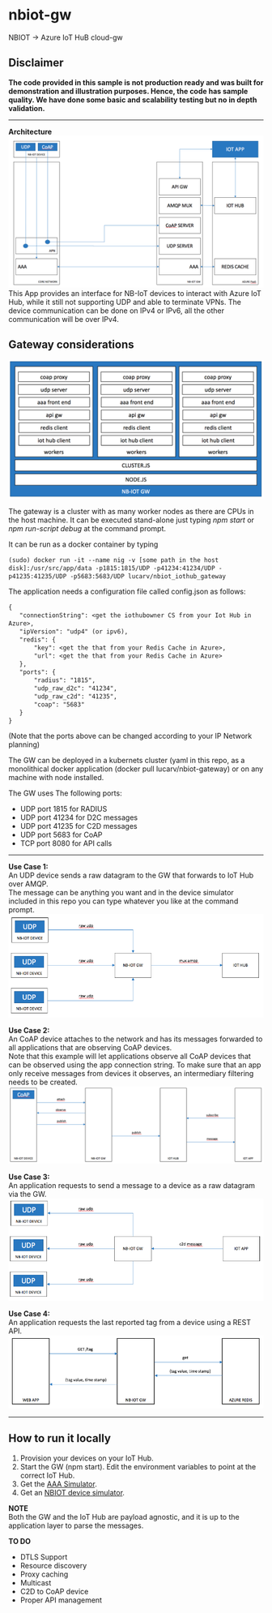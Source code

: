 # nbiot-gw

NBIOT -> Azure IoT HuB cloud-gw  

## Disclaimer

**The code provided in this sample is not production ready and was built for demonstration and illustration purposes. Hence, the code has sample quality. We have done some basic and scalability testing but no in depth validation.**  

***

**Architecture**  
![](static/arch1.png?raw=true)
This App provides an interface for NB-IoT devices to interact with Azure IoT Hub, while it still not supporting UDP and able to terminate VPNs.
The device communication can be done on IPv4 or IPv6, all the other communication will be over IPv4.  

## Gateway considerations
![](static/int1.png?raw=true)

The gateway is a cluster with as many worker nodes as there are CPUs in the host machine.  It can be executed stand-alone just typing _npm start_ or _npm run-script debug_ at the command prompt.  

It can be run as a docker container by typing  
 ```
 (sudo) docker run -it --name nig -v [some path in the host disk]:/usr/src/app/data -p1815:1815/UDP -p41234:41234/UDP -p41235:41235/UDP -p5683:5683/UDP lucarv/nbiot_iothub_gateway
```
 The application needs a configuration file called config.json as follows:
 ```
 {
    "connectionString": <get the iothubowner CS from your Iot Hub in Azure>,
    "ipVersion": "udp4" (or ipv6),
    "redis": {
        "key": <get the that from your Redis Cache in Azure>,
        "url": <get the that from your Redis Cache in Azure>
    },
    "ports": {
        "radius": "1815",
        "udp_raw_d2c": "41234",
        "udp_raw_c2d": "41235",
        "coap": "5683"
    }
}
```
(Note that the ports above can be changed according to your IP Network planning)

The GW can be deployed in a kubernets cluster (yaml in this repo, as a monolithical docker application (docker pull lucarv/nbiot-gateway) or on any machine with node installed.  

The GW uses The following ports:
* UDP port 1815 for RADIUS
* UDP port 41234 for D2C messages
* UDP port 41235 for C2D messages
* UDP port 5683 for CoAP
* TCP port 8080 for API calls  
  
---
**Use Case 1:**  
An UDP device sends a raw datagram to the GW that forwards to IoT Hub over AMQP.  
The message can be anything you want and in the device simulator included in this repo you can type whatever you like at the command prompt.  
![](static/tele.png?raw=true)
  
  **Use Case 2:**  
An CoAP device attaches to the network and has its messages forwarded to all applications that are observing CoAP devices.  
Note that this example will let applications observe all CoAP devices that can be observed using the app connection string. To make sure that an app only receive messages from devices it observes, an intermediary filtering needs to be created.  
![](static/coap.png?raw=true)
  
**Use Case 3:**  
An application requests to send a message to a device as a raw datagram via the GW.    
![](static/c2d1.png?raw=true)

  
**Use Case 4:**  
An application requests the last reported tag from a device using a REST API.
![](static/api.png?raw=true)

---
## How to run it locally
1. Provision your devices on your IoT Hub.
2. Start the GW (npm start). Edit the environment variables to point at the correct IoT Hub.
3. Get the [AAA Simulator](github.lucarv/aaa_electron).  
4. Get an [NBIOT device simulator](https://github.com/lucarv/nbiot_dev_sim).  
  

**NOTE**  
Both the GW and the IoT Hub are payload agnostic, and it is up to the application layer to parse the messages.

**TO DO**
* DTLS Support
* Resource discovery
* Proxy caching
* Multicast
* C2D to CoAP device
* Proper API management

